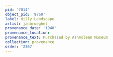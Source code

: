 ```yaml
---
pid: '7014'
object_pid: '9760'
label: Hilly Landscape
artist: janbrueghel
provenance_date: '1948'
provenance_location:
provenance_text: Purchased by Ashmolean Museum
collection: provenance
order: '2367'
---
```

